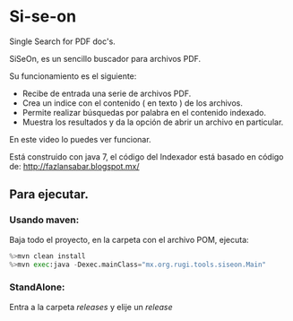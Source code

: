 # Si-se-on
Single Search for PDF doc's.

SiSeOn, es un sencillo buscador para archivos PDF.

Su funcionamiento es el siguiente:
- Recibe de entrada una serie de archivos PDF.
- Crea un indice con el contenido ( en texto ) de los archivos.
- Permite realizar búsquedas por palabra en el contenido indexado.
- Muestra los resultados y da la opción de abrir un archivo en particular.

En este video lo puedes ver funcionar.

Está construido con java 7, el código del Indexador está basado en código de:
http://fazlansabar.blogspot.mx/


## Para ejecutar.

### Usando maven:
Baja todo el proyecto, en la carpeta con el archivo POM, ejecuta:

```python
%>mvn clean install
%>mvn exec:java -Dexec.mainClass="mx.org.rugi.tools.siseon.Main"
```

### StandAlone:
Entra a la carpeta _releases_ y elije un _release_

